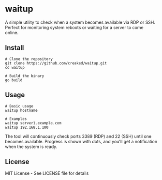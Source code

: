 # waitup

A simple utility to check when a system becomes available via RDP or SSH. Perfect for monitoring system reboots or waiting for a server to come online.

## Install
```console
# Clone the repository
git clone https://github.com/creaked/waitup.git
cd waitup

# Build the binary
go build
```

## Usage
```console
# Basic usage
waitup hostname

# Examples
waitup server1.example.com
waitup 192.168.1.100
```
The tool will continuously check ports 3389 (RDP) and 22 (SSH) until one becomes available. Progress is shown with dots, and you'll get a notification when the system is ready.

## License

MIT License - See LICENSE file for details 
